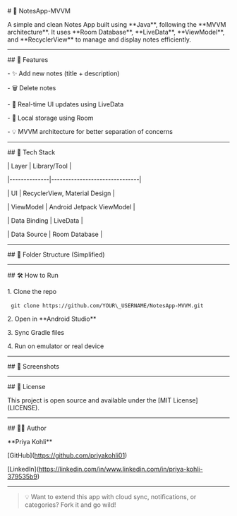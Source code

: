 \# 📝 NotesApp-MVVM



A simple and clean Notes App built using \*\*Java\*\*, following the \*\*MVVM architecture\*\*. It uses \*\*Room Database\*\*, \*\*LiveData\*\*, \*\*ViewModel\*\*, and \*\*RecyclerView\*\* to manage and display notes efficiently.



---



\## 🚀 Features



\- ✨ Add new notes (title + description)

\- 🗑️ Delete notes

\- 🔄 Real-time UI updates using LiveData

\- 🧱 Local storage using Room

\- 💡 MVVM architecture for better separation of concerns



---



\## 🧠 Tech Stack



| Layer        | Library/Tool                  |

|--------------|-------------------------------|

| UI           | RecyclerView, Material Design |

| ViewModel    | Android Jetpack ViewModel     |

| Data Binding | LiveData                      |

| Data Source  | Room Database                 |



---



\## 📁 Folder Structure (Simplified)





---



\## 🛠️ How to Run



1\. Clone the repo  

&nbsp;  `git clone https://github.com/YOUR\_USERNAME/NotesApp-MVVM.git`



2\. Open in \*\*Android Studio\*\*



3\. Sync Gradle files



4\. Run on emulator or real device



---



\## 📸 Screenshots



<!-- Add screenshots like this once available -->

<!-- !\[Main Screen](screenshots/main\_screen.png) -->



---



\## 🧾 License



This project is open source and available under the \[MIT License](LICENSE).



---



\## 🙋‍♀️ Author



\*\*Priya Kohli\*\*  

\[GitHub](https://github.com/priyakohli01)  

\[LinkedIn](https://linkedin.com/in/www.linkedin.com/in/priya-kohli-379535b9)



---



> 💡 Want to extend this app with cloud sync, notifications, or categories? Fork it and go wild!



